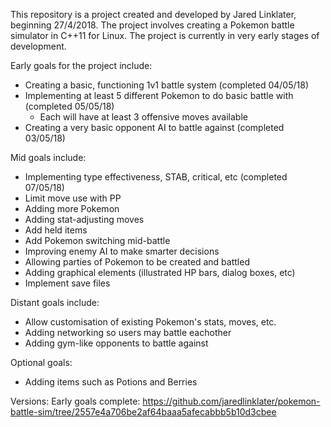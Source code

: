 This repository is a project created and developed by Jared Linklater, beginning 27/4/2018. The project involves creating a Pokemon battle simulator in C++11 for Linux. The project is currently in very early stages of development.

Early goals for the project include:
- Creating a basic, functioning 1v1 battle system	(completed 04/05/18)
- Implementing at least 5 different Pokemon to do basic battle with	(completed 05/05/18)
	- Each will have at least 3 offensive moves available
- Creating a very basic opponent AI to battle against	(completed 03/05/18)

Mid goals include:
- Implementing type effectiveness, STAB, critical, etc	(completed 07/05/18)
- Limit move use with PP
- Adding more Pokemon
- Adding stat-adjusting moves
- Add held items
- Add Pokemon switching mid-battle
- Improving enemy AI to make smarter decisions
- Allowing parties of Pokemon to be created and battled
- Adding graphical elements (illustrated HP bars, dialog boxes, etc)
- Implement save files

Distant goals include:
- Allow customisation of existing Pokemon's stats, moves, etc.
- Adding networking so users may battle eachother
- Adding gym-like opponents to battle against


Optional goals:
- Adding items such as Potions and Berries



Versions:
Early goals complete: https://github.com/jaredlinklater/pokemon-battle-sim/tree/2557e4a706be2af64baaa5afecabbb5b10d3cbee